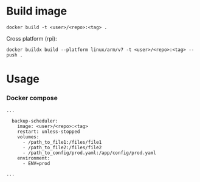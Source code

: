 # Build image
```
docker build -t <user>/<repo>:<tag> .
```
Cross platform (rpi):
```
docker buildx build --platform linux/arm/v7 -t <user>/<repo>:<tag> --push .
``` 

# Usage

### Docker compose

```
...

  backup-scheduler:
    image: <user>/<repo>:<tag>
    restart: unless-stopped
    volumes: 
      - /path_to_file1:/files/file1
      - /path_to_file2:/files/file2
      - /path_to_config/prod.yaml:/app/config/prod.yaml
    environment:
      - ENV=prod

...
```
